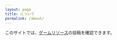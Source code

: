 ```yaml
---
layout: page
title: について
permalink: /about/
---
```


このサイトでは、[ゲームリソース](https://moton-03.github.io/GR)の投稿を確認できます。
